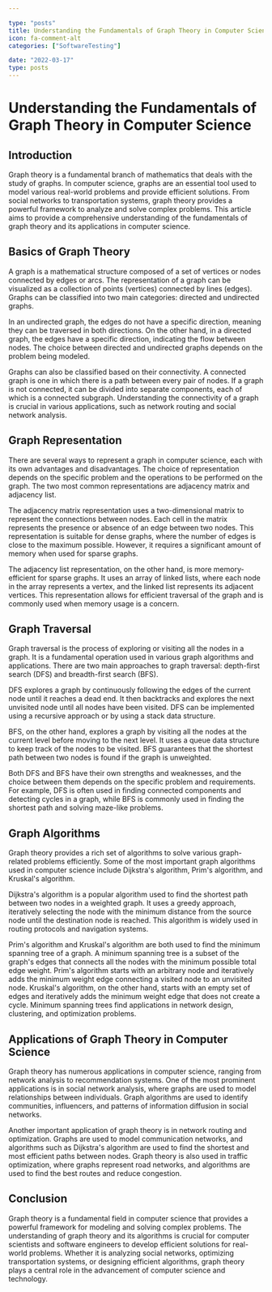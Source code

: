```yaml
---

type: "posts"
title: Understanding the Fundamentals of Graph Theory in Computer Science
icon: fa-comment-alt
categories: ["SoftwareTesting"]

date: "2022-03-17"
type: posts
---
```





# Understanding the Fundamentals of Graph Theory in Computer Science

## Introduction

Graph theory is a fundamental branch of mathematics that deals with the study of graphs. In computer science, graphs are an essential tool used to model various real-world problems and provide efficient solutions. From social networks to transportation systems, graph theory provides a powerful framework to analyze and solve complex problems. This article aims to provide a comprehensive understanding of the fundamentals of graph theory and its applications in computer science.

## Basics of Graph Theory

A graph is a mathematical structure composed of a set of vertices or nodes connected by edges or arcs. The representation of a graph can be visualized as a collection of points (vertices) connected by lines (edges). Graphs can be classified into two main categories: directed and undirected graphs.

In an undirected graph, the edges do not have a specific direction, meaning they can be traversed in both directions. On the other hand, in a directed graph, the edges have a specific direction, indicating the flow between nodes. The choice between directed and undirected graphs depends on the problem being modeled.

Graphs can also be classified based on their connectivity. A connected graph is one in which there is a path between every pair of nodes. If a graph is not connected, it can be divided into separate components, each of which is a connected subgraph. Understanding the connectivity of a graph is crucial in various applications, such as network routing and social network analysis.

## Graph Representation

There are several ways to represent a graph in computer science, each with its own advantages and disadvantages. The choice of representation depends on the specific problem and the operations to be performed on the graph. The two most common representations are adjacency matrix and adjacency list.

The adjacency matrix representation uses a two-dimensional matrix to represent the connections between nodes. Each cell in the matrix represents the presence or absence of an edge between two nodes. This representation is suitable for dense graphs, where the number of edges is close to the maximum possible. However, it requires a significant amount of memory when used for sparse graphs.

The adjacency list representation, on the other hand, is more memory-efficient for sparse graphs. It uses an array of linked lists, where each node in the array represents a vertex, and the linked list represents its adjacent vertices. This representation allows for efficient traversal of the graph and is commonly used when memory usage is a concern.

## Graph Traversal

Graph traversal is the process of exploring or visiting all the nodes in a graph. It is a fundamental operation used in various graph algorithms and applications. There are two main approaches to graph traversal: depth-first search (DFS) and breadth-first search (BFS).

DFS explores a graph by continuously following the edges of the current node until it reaches a dead end. It then backtracks and explores the next unvisited node until all nodes have been visited. DFS can be implemented using a recursive approach or by using a stack data structure.

BFS, on the other hand, explores a graph by visiting all the nodes at the current level before moving to the next level. It uses a queue data structure to keep track of the nodes to be visited. BFS guarantees that the shortest path between two nodes is found if the graph is unweighted.

Both DFS and BFS have their own strengths and weaknesses, and the choice between them depends on the specific problem and requirements. For example, DFS is often used in finding connected components and detecting cycles in a graph, while BFS is commonly used in finding the shortest path and solving maze-like problems.

## Graph Algorithms

Graph theory provides a rich set of algorithms to solve various graph-related problems efficiently. Some of the most important graph algorithms used in computer science include Dijkstra's algorithm, Prim's algorithm, and Kruskal's algorithm.

Dijkstra's algorithm is a popular algorithm used to find the shortest path between two nodes in a weighted graph. It uses a greedy approach, iteratively selecting the node with the minimum distance from the source node until the destination node is reached. This algorithm is widely used in routing protocols and navigation systems.

Prim's algorithm and Kruskal's algorithm are both used to find the minimum spanning tree of a graph. A minimum spanning tree is a subset of the graph's edges that connects all the nodes with the minimum possible total edge weight. Prim's algorithm starts with an arbitrary node and iteratively adds the minimum weight edge connecting a visited node to an unvisited node. Kruskal's algorithm, on the other hand, starts with an empty set of edges and iteratively adds the minimum weight edge that does not create a cycle. Minimum spanning trees find applications in network design, clustering, and optimization problems.

## Applications of Graph Theory in Computer Science

Graph theory has numerous applications in computer science, ranging from network analysis to recommendation systems. One of the most prominent applications is in social network analysis, where graphs are used to model relationships between individuals. Graph algorithms are used to identify communities, influencers, and patterns of information diffusion in social networks.

Another important application of graph theory is in network routing and optimization. Graphs are used to model communication networks, and algorithms such as Dijkstra's algorithm are used to find the shortest and most efficient paths between nodes. Graph theory is also used in traffic optimization, where graphs represent road networks, and algorithms are used to find the best routes and reduce congestion.

## Conclusion

Graph theory is a fundamental field in computer science that provides a powerful framework for modeling and solving complex problems. The understanding of graph theory and its algorithms is crucial for computer scientists and software engineers to develop efficient solutions for real-world problems. Whether it is analyzing social networks, optimizing transportation systems, or designing efficient algorithms, graph theory plays a central role in the advancement of computer science and technology.